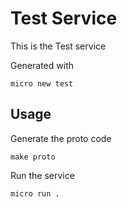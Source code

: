 # Test Service

This is the Test service

Generated with

```
micro new test
```

## Usage

Generate the proto code

```
make proto
```

Run the service

```
micro run .
```